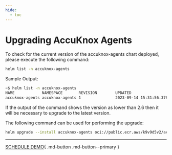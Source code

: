 ```yaml
---
hide:
  - toc
---
```


# **Upgrading AccuKnox Agents**

To check for the current version of the accuknox-agents chart deployed, please execute the following command:

```sh
helm list -n accuknox-agents
```

Sample Output:

```sh
~$ helm list -n accuknox-agents
NAME            NAMESPACE       REVISION        UPDATED                                 STATUS          CHART                   APP VERSION
accuknox-agents accuknox-agents 1               2023-09-14 15:31:56.378824112 +0530 IST deployed        accuknox-agents-v0.1.5  v0.1.5 
```

If the output of the command shows the version as lower than 2.6 then it will be necessary to upgrade to the latest version. 

The following command can be used for performing the upgrade:

```sh
helm upgrade --install accuknox-agents oci://public.ecr.aws/k9v9d5v2/accuknox-agents --version "v0.2.6" -n accuknox-agents
```


  - - - 
[SCHEDULE DEMO](https://www.accuknox.com/contact-us){ .md-button .md-button--primary }
